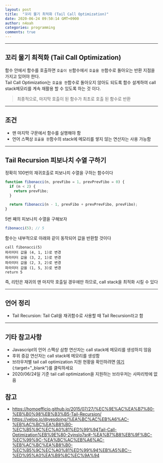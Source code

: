 ```yaml
---
layout: post
title:  "꼬리 물기 최적화 (Tail Call Optimization)"
date: 2020-06-24 09:50:14 GMT+0900
author: n4oah
categories: programming
comments: true
---
```


***

## 꼬리 물기 최적화 (Tail Call Optimization)

함수 안에서 함수를 호출하면 `호출이 된`함수에서 `호출을 한`함수로 돌아오는 반환 지점을 가지고 있어야 한다.  
Tail Call Optimization는 `호출을 한`함수로 돌아오지 않아도 되도록 함수 설계하여 call stack메모리를 계속 재활용 할 수 있도록 하는 것 이다.  
> 최종적으로, 마지막 호출이 된 함수가 최초로 호출 된 함수로 반환

***

## 조건
- 맨 마지막 구문에서 함수를 실행해야 함
- 언어 스팩상 `호출을 한`함수의 stack에 메모리를 쌓지 않는 연산자는 사용 가능함

***

## Tail Recursion 피보나치 수열 구하기
정확히 100번의 재귀호출로 피보나치 수열을 구하는 함수이다
```js
function fibonacci(n, prevFibo = 1, prevPrevFibo = 0) {
  if (n < 2) {
    return prevFibo;
  }

  return fibonacci(n - 1, prevFibo + prevPrevFibo, prevFibo);
}
```
5번 째의 피보나치 수열을 구해보자
```js
fibonacci(5); // 5
```
함수는 내부적으로 아래와 같이 동작되어 값을 반환할 것이다
```
call fibonacci(5)
파라미터 값을 (4, 1, 1)로 변경
파라미터 값을 (3, 2, 1)로 변경
파라미터 값을 (2, 3, 2)로 변경
파라미터 값을 (1, 5, 3)로 변경
return 5
```
즉, 리턴은 재귀의 맨 마지막 호출일 경우에만 하므로, call stack을 최적화 시킬 수 있다

***

## 언어 정리
- Tail Recursion: Tail Call을 재귀함수로 사용할 때 Tail Recursion라고 함

***

## 기타 참고사항
- Javascript의 언어 스팩상 삼항 연산자는 call stack에 메모리를 생성하지 않음
- 후위 증감 연산자는 call stack에 메모리를 생성함
- 브라우저별 tail call optimization 지원 현황을 확인하려면 [여기](https://kangax.github.io/compat-table/es6/){:target="_blank"}를 클릭하세요
- 2020/06/24일 기준 tail call optimization을 지원하는 브라우저는 사파리밖에 없음

## 참고
- https://homoefficio.github.io/2015/07/27/%EC%9E%AC%EA%B7%80-%EB%B0%98%EB%B3%B5-Tail-Recursion/
- https://velog.io/@yesdoing/%EA%BC%AC%EB%A6%AC-%EB%AC%BC%EA%B8%B0-%EC%B5%9C%EC%A0%81%ED%99%94Tail-Call-Optimization%EB%9E%80-2yjnslo7sr#-%EA%B7%B8%EB%9F%BC-%EC%99%9C-%EA%BC%AC%EB%A6%AC-%EB%AC%BC%EA%B8%B0-%EC%B5%9C%EC%A0%81%ED%99%94%EB%A5%BC--%ED%95%A0%EA%B9%8C%EC%9A%94